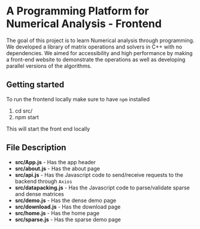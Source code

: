 # A Programming Platform for Numerical Analysis - Frontend

The goal of this project is to learn Numerical analysis through programming. We developed a library of matrix operations and solvers in C++ with no dependencies. We aimed for accessibility and high performance by making a front-end website to demonstrate the operations as well as developing parallel versions of the algorithms.

## Getting started

To run the frontend locally make sure to have ``npm`` installed

1. cd src/
2. npm start

This will start the front end locally

## File Description

* **src/App.js** - Has the app header
*  **src/about.js** - Has the about page
* **src/api.js** - Has the Javascript code to send/receive requests to the backend through ``Axios``
*  **src/datapacking.js** - Has the Javascript code to parse/validate sparse and dense matrices
*  **src/demo.js** - Has the dense demo page
* **src/download.js** - Has the download page
* **src/home.js** - Has the home page
* **src/sparse.js** - Has the sparse demo page
